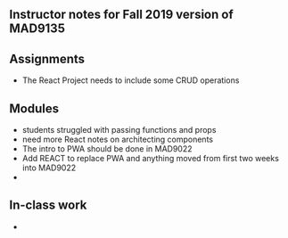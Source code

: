 ## Instructor notes for Fall 2019 version of MAD9135

## Assignments

- The React Project needs to include some CRUD operations

## Modules

- students struggled with passing functions and props
- need more React notes on architecting components
- The intro to PWA should be done in MAD9022
- Add REACT to replace PWA and anything moved from first two weeks into MAD9022
- 

## In-class work

- 
